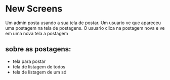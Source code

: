 # New Screens

Um admin posta usando a sua tela de postar. Um usuario ve que apareceu uma postagem na tela de postagens. O usuario clica na postagem nova e ve em uma nova tela a postagem

## sobre as postagens:

- tela para postar
- tela de listagem de todos
- tela de listagem de um só
